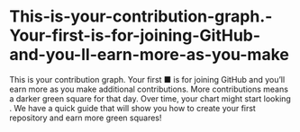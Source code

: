 # This-is-your-contribution-graph.-Your-first-is-for-joining-GitHub-and-you-ll-earn-more-as-you-make
This is your contribution graph. Your first ■ is for joining GitHub and you’ll earn more as you make additional contributions. More contributions means a darker green square for that day. Over time, your chart might start looking  .  We have a quick guide that will show you how to create your first repository and earn more green squares!
